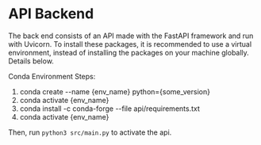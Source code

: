 # API Backend

The back end consists of an API made with the FastAPI framework and run with Uvicorn.
To install these packages, it is recommended to use a virtual environment, instead of
installing the packages on your machine globally. Details below.

Conda Environment Steps:

1. conda create --name {env_name} python={some_version}
2. conda activate {env_name}
3. conda install -c conda-forge --file api/requirements.txt
4. conda activate {env_name}

Then, run  `python3 src/main.py`  to activate the api.